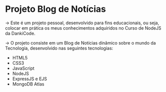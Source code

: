 # Projeto Blog de Notícias

<p>-> Este é um projeto pessoal, desenvolvido para fins educacionais, ou seja, colocar em prática os meus conhecimentos adquiridos no Curso de NodeJS da DankiCode.</p>

<p>-> O projeto consiste em um Blog de Notícias dinâmico sobre o mundo da Tecnologia, desenvolvido nas seguintes tecnologias:</p>

- HTML5
- CSS3
- JavaScript
- NodeJS
- ExpressJS e EJS
- MongoDB Atlas
